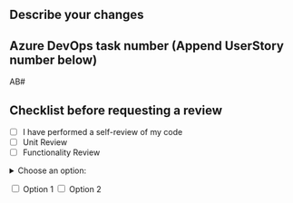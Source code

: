 ## Describe your changes


## Azure DevOps task number (Append UserStory number below)
AB#

## Checklist before requesting a review
- [ ] I have performed a self-review of my code
- [ ] Unit Review
- [ ] Functionality Review

<details>
  <summary>Choose an option:</summary>
  <select>
    <option value="option1">Option 1</option>
    <option value="option2">Option 2</option>
    <option value="option3">Option 3</option>
  </select>  
</details>

<input type="checkbox" name="option1"> Option 1
<input type="checkbox" name="option2"> Option 2
